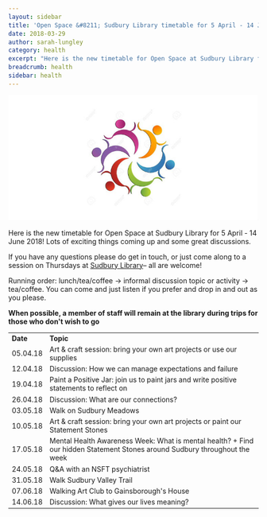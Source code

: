 ```yaml
---
layout: sidebar
title: 'Open Space &#8211; Sudbury Library timetable for 5 April - 14 June 2018'
date: 2018-03-29
author: sarah-lungley
category: health
excerpt: "Here is the new timetable for Open Space at Sudbury Library for 5 April - 14 June 2018! Lots of exciting things coming up and some great discussions."
breadcrumb: health
sidebar: health
---
```


![Open Space logo](/images/featured/featured-open-space-logo.jpg)

Here is the new timetable for Open Space at Sudbury Library for 5 April - 14 June 2018! Lots of exciting things coming up and some great discussions.

If you have any questions please do get in touch, or just come along to a session on Thursdays at [Sudbury Library](/libraries/sudbury-library/)&#8211; all are welcome!

Running order: lunch/tea/coffee &rarr; informal discussion topic or activity &rarr; tea/coffee. You can come and just listen if you prefer and drop in and out as you please.

**When possible, a member of staff will remain at the library during trips for those who don't wish to go**

<table class="pure-table">
<tr>
<td>
<strong>Date</strong>
</td>

<td>
<strong>Topic</strong>
</td>
</tr>

<tr>
<td>
05.04.18
</td>

<td>
Art &amp; craft session: bring your own art projects or use our supplies
</td>
</tr>

<tr>
<td>
12.04.18
</td>

<td>
Discussion: How we can manage expectations and failure
</td>
</tr>

<tr>
<td>
19.04.18
</td>

<td>
Paint a Positive Jar: join us to paint jars and write positive statements to reflect on
</td>
</tr>

<tr>
<td>
26.04.18
</td>

<td>
Discussion: What are our connections?
</td>
</tr>

<tr>
<td>
03.05.18
</td>

<td>
Walk on Sudbury Meadows
</td>
</tr>

<tr>
<td>
10.05.18
</td>

<td>
Art & craft session: bring your own art projects or paint our Statement Stones
</td>
</tr>

<tr>
<td>
17.05.18
</td>

<td>
Mental Health Awareness Week: What is mental health? + Find our hidden Statement Stones around Sudbury throughout the week
</td>
</tr>

<tr>
<td>
24.05.18
</td>

<td>
Q&A with an NSFT psychiatrist
</td>
</tr>

<tr>
<td>
31.05.18
</td>

<td>
Walk Sudbury Valley Trail
</td>
</tr>

<tr>
<td>
07.06.18
</td>

<td>
Walking Art Club to Gainsborough's House
</td>
</tr>

<tr>
<td>
14.06.18
</td>

<td>
Discussion: What gives our lives meaning?
</td>
</tr>
</table>

